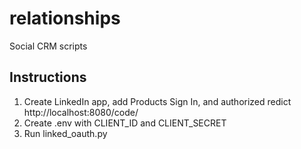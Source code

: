 # relationships
Social CRM scripts

## Instructions
1. Create LinkedIn app, add Products Sign In, and authorized redict http://localhost:8080/code/
2. Create .env with CLIENT_ID and CLIENT_SECRET
3. Run linked_oauth.py
